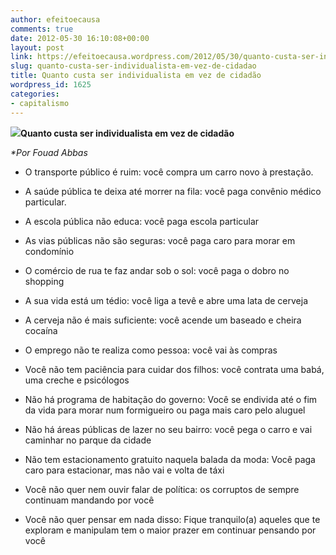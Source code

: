 ```yaml
---
author: efeitoecausa
comments: true
date: 2012-05-30 16:10:08+00:00
layout: post
link: https://efeitoecausa.wordpress.com/2012/05/30/quanto-custa-ser-individualista-em-vez-de-cidadao/
slug: quanto-custa-ser-individualista-em-vez-de-cidadao
title: Quanto custa ser individualista em vez de cidadão
wordpress_id: 1625
categories:
- capitalismo
---
```


**[![](http://efeitoecausa.files.wordpress.com/2012/05/cidadao-x-individualismo.jpg)](http://efeitoecausa.files.wordpress.com/2012/05/cidadao-x-individualismo.jpg)Quanto custa ser individualista em vez de cidadão**

_*Por Fouad Abbas_



	
  * O transporte público é ruim: você compra um carro novo à prestação.

	
  * A saúde pública te deixa até morrer na fila: você paga convênio médico particular.

	
  * A escola pública não educa: você paga escola particular

	
  * As vias públicas não são seguras: você paga caro para morar em condomínio

	
  * O comércio de rua te faz andar sob o sol: você paga o dobro no shopping

	
  * A sua vida está um tédio: você liga a tevê e abre uma lata de cerveja

	
  * A cerveja não é mais suficiente: você acende um baseado e cheira cocaína

	
  * O emprego não te realiza como pessoa: você vai às compras

	
  * Você não tem paciência para cuidar dos filhos: você contrata uma babá, uma creche e psicólogos

	
  * Não há programa de habitação do governo: Você se endivida até o fim da vida para morar num formigueiro ou paga mais caro pelo aluguel

	
  * Não há áreas públicas de lazer no seu bairro: você pega o carro e vai caminhar no parque da cidade

	
  * Não tem estacionamento gratuito naquela balada da moda: Você paga caro para estacionar, mas não vai e volta de táxi

	
  * Você não quer nem ouvir falar de política: os corruptos de sempre continuam mandando por você

	
  * Você não quer pensar em nada disso: Fique tranquilo(a) aqueles que te exploram e manipulam tem o maior prazer em continuar pensando por você


